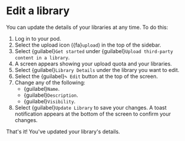 # Edit a library

You can update the details of your libraries at any time. To do this:

1. Log in to your pod.
2. Select the upload icon ({fa}`upload`) in the top of the sidebar.
3. Select {guilabel}`Get started` under {guilabel}`Upload third-party content in a library`.
4. A screen appears showing your upload quota and your libraries.
5. Select {guilabel}`Library Details` under the library you want to edit.
6. Select the {guilabel}`✎ Edit` button at the top of the screen.
7. Change any of the following:
   - {guilabel}`Name`.
   - {guilabel}`Description`.
   - {guilabel}`Visibility`.
8. Select {guilabel}`Update Library` to save your changes. A toast notification appears at the bottom of the screen to confirm your changes.

That's it! You've updated your library's details.
